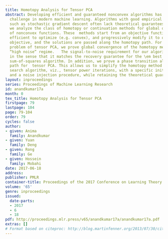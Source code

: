```yaml
---
title: Homotopy Analysis for Tensor PCA
abstract: Developing efficient and guaranteed nonconvex algorithms has been an important
  challenge in modern machine learning. Algorithms with good empirical performance
  such as stochastic gradient descent often lack theoretical guarantees. In this paper,
  we analyze the class of homotopy or continuation methods for global optimization
  of nonconvex functions. These  methods start from an objective function that is
  efficient to optimize (e.g. convex), and progressively modify it to obtain the required
  objective, and the solutions are passed along the homotopy path. For the challenging
  problem of tensor PCA, we prove global convergence of the homotopy method  in the
  “high noise” regime.   The signal-to-noise requirement for our algorithm is tight
  in the sense that it matches the recovery guarantee for the \em best degree-$4$
  sum-of-squares algorithm. In addition, we prove a phase transition along the homotopy
  path for  tensor PCA. This allows us to simplify the homotopy method to a local
  search algorithm, viz., tensor power iterations, with a specific initialization
  and a noise injection procedure, while retaining the theoretical guarantees.
layout: inproceedings
series: Proceedings of Machine Learning Research
id: anandkumar17a
month: 0
tex_title: Homotopy Analysis for Tensor PCA
firstpage: 79
lastpage: 104
page: 79-104
order: 79
cycles: false
author:
- given: Anima
  family: Anandkumar
- given: Yuan
  family: Deng
- given: Rong
  family: Ge
- given: Hossein
  family: Mobahi
date: 2017-06-18
address: 
publisher: PMLR
container-title: Proceedings of the 2017 Conference on Learning Theory
volume: '65'
genre: inproceedings
issued:
  date-parts:
  - 2017
  - 6
  - 18
pdf: http://proceedings.mlr.press/v65/anandkumar17a/anandkumar17a.pdf
extras: []
# Format based on citeproc: http://blog.martinfenner.org/2013/07/30/citeproc-yaml-for-bibliographies/
---
```

